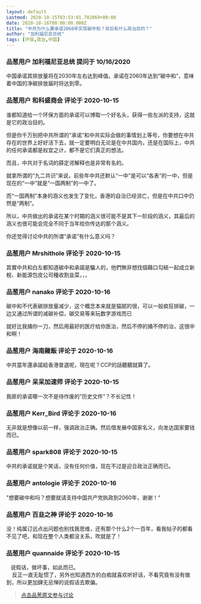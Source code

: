 ```yaml
---
layout: default
Lastmod: 2020-10-15T03:53:01.702869+00:00
date: 2020-10-16T00:00:00.000Z
title: "中共为什么要承诺2060年实现碳中和？背后有什么政治目的？"
author: "加利福尼亚总统"
tags: [环保,政治,中国]
---
```



### 品葱用户 **加利福尼亚总统** 提问于 10/16/2020
    
中国承诺其排放量将在2030年左右达到峰值。承诺在2060年达到“碳中和”，意味着中国的净碳排放届时将达到零。
    
                

### 品葱用户 **和科盛商会** 评论于 2020-10-15
        
谁都知道给一个环保方面的承诺可以博取一个好名头，获得一些左派的支持，这就是它的政治目的。  
  
但是你千万别把中共所谓的“承诺”和中共实际会做的事情划上等号，你要想在中共存在的世界上好好活下去，就一定要明白无论是在中共国内，还是在国际上，中共的任何承诺都是权宜之计，都不是它们真正的想法。  
  
而且，中共对于名词的薛定谔解释也是非常有名的。  
  
就拿所谓的“九二共识”来说，前些年中共还默认“一中”是可以“各表”的一中，但是现在的“一中”就是“一国两制”的一中了。  
  
而“一国两制”本身的涵义也发生了变化，香港的自治已经消亡，但是在中共口中仍然是“两制”。  
  
所以，中共做出的承诺在某个时期的涵义很可能不是其下一阶段的涵义，其最后的涵义也很可能会完全不同于当年给你传达的那个涵义。  
  
你还觉得讨论中共的所谓“承诺”有什么意义吗？
        
                

### 品葱用户 **Mrshithole** 评论于 2020-10-15
        
其實中共和白左都知道碳中和承諾是騙人的，他們無非想找個藉口勾結一起成立新稅、新能源包皮公司種收割韭菜，，，
        
                

### 品葱用户 **nanako** 评论于 2020-10-16
        
碳中和不代表碳排放量减少，这个概念本来就是猫腻的很，可以一般疯狂排碳，一边又通过所谓的减碳补偿，碳交易等来玩数字游戏而已  
  
就好比我捅你一刀，然后用最好的医疗给你医治，然后不停的捅不停的治，这很中和啊！
        
                

### 品葱用户 **海南雞飯** 评论于 2020-10-16
        
中共當年還承諾給香港普選呢，現在呢？CCP的話聽聽就算了。
        
                

### 品葱用户 **呆呆加速师** 评论于 2020-10-15
        
我匪的承诺哪一次不是待作废的“历史文件”？不长记性！
        
                

### 品葱用户 **Kerr_Bird** 评论于 2020-10-16
        
无非就是想像以前一样，强调政治正确。然后借发展中国家名义，向发达国家要钱而已。
        
                

### 品葱用户 **spark808** 评论于 2020-10-15
        
中共的承诺就是个笑话，没有任何价值，现在不过是迎合政治正确而已。
        
                

### 品葱用户 **antologie** 评论于 2020-10-16
        
"想要碳中和吗？想要就请支持中国共产党执政到2060年，谢谢！“
        
                

### 品葱用户 **百韭之神** 评论于 2020-10-16
        
没！纯属订远点出问题也别找我思维，还有那个什么2个一百年，看我帖子的都看不见了吧，和现在整个人类都没关系，吹就是了！
        
                

### 品葱用户 **quannaide** 评论于 2020-10-15
        
   说假话，做坏事，如此而已。  
    反正一直无耻惯了，另外也知道西方的白痴就喜欢听好话，不看究竟有没有做到，所以更加肆无忌惮的说假话去欺骗。
        
                





> [点击品葱原文参与讨论](https://pincong.rocks/question/32244)

